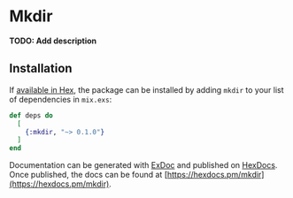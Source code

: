 # Mkdir

**TODO: Add description**

## Installation

If [available in Hex](https://hex.pm/docs/publish), the package can be installed
by adding `mkdir` to your list of dependencies in `mix.exs`:

```elixir
def deps do
  [
    {:mkdir, "~> 0.1.0"}
  ]
end
```

Documentation can be generated with [ExDoc](https://github.com/elixir-lang/ex_doc)
and published on [HexDocs](https://hexdocs.pm). Once published, the docs can
be found at [https://hexdocs.pm/mkdir](https://hexdocs.pm/mkdir).

